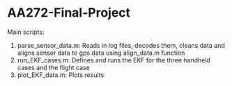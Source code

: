 # AA272-Final-Project
Main scripts:
1. parse_sensor_data.m: Reads in log files, decodes them, cleans data and aligns sensor data to gps data using align_data.m function
2. run_EKF_cases.m: Defines and runs the EKF for the three handheld cases and the flight case
3. plot_EKF_data.m: Plots results
